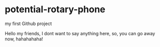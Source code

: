 # potential-rotary-phone
my first Github project

Hello my friends, I dont want to say anything here, so, you can go away now, hahahahaha!
